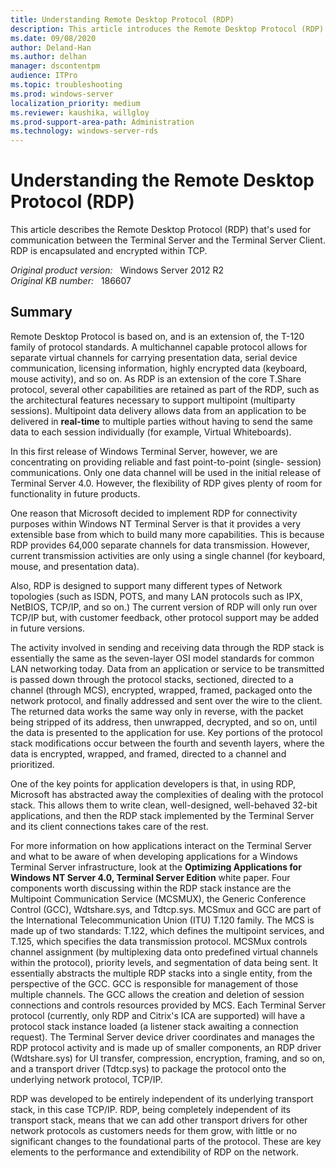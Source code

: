 ```yaml
---
title: Understanding Remote Desktop Protocol (RDP)
description: This article introduces the Remote Desktop Protocol (RDP).
ms.date: 09/08/2020
author: Deland-Han
ms.author: delhan
manager: dscontentpm
audience: ITPro
ms.topic: troubleshooting
ms.prod: windows-server
localization_priority: medium
ms.reviewer: kaushika, willgloy
ms.prod-support-area-path: Administration
ms.technology: windows-server-rds
---
```

# Understanding the Remote Desktop Protocol (RDP)

This article describes the Remote Desktop Protocol (RDP) that's used for communication between the Terminal Server and the Terminal Server Client. RDP is encapsulated and encrypted within TCP.

_Original product version:_ &nbsp; Windows Server 2012 R2  
_Original KB number:_ &nbsp; 186607

## Summary

Remote Desktop Protocol is based on, and is an extension of, the T-120 family of protocol standards. A multichannel capable protocol allows for separate virtual channels for carrying presentation data, serial device communication, licensing information, highly encrypted data (keyboard, mouse activity), and so on. As RDP is an extension of the core T.Share protocol, several other capabilities are retained as part of the RDP, such as the architectural features necessary to support multipoint (multiparty sessions). Multipoint data delivery allows data from an application to be delivered in **real-time** to multiple parties without having to send the same data to each session individually (for example, Virtual Whiteboards).

In this first release of Windows Terminal Server, however, we are concentrating on providing reliable and fast point-to-point (single- session) communications. Only one data channel will be used in the initial release of Terminal Server 4.0. However, the flexibility of RDP gives plenty of room for functionality in future products.

One reason that Microsoft decided to implement RDP for connectivity purposes within Windows NT Terminal Server is that it provides a very extensible base from which to build many more capabilities. This is because RDP provides 64,000 separate channels for data transmission. However, current transmission activities are only using a single channel (for keyboard, mouse, and presentation data).

Also, RDP is designed to support many different types of Network topologies (such as ISDN, POTS, and many LAN protocols such as IPX, NetBIOS, TCP/IP, and so on.) The current version of RDP will only run over TCP/IP but, with customer feedback, other protocol support may be added in future versions.

The activity involved in sending and receiving data through the RDP stack is essentially the same as the seven-layer OSI model standards for common LAN networking today. Data from an application or service to be transmitted is passed down through the protocol stacks, sectioned, directed to a channel (through MCS), encrypted, wrapped, framed, packaged onto the network protocol, and finally addressed and sent over the wire to the client. The returned data works the same way only in reverse, with the packet being stripped of its address, then unwrapped, decrypted, and so on, until the data is presented to the application for use. Key portions of the protocol stack modifications occur between the fourth and seventh layers, where the data is encrypted, wrapped, and framed, directed to a channel and prioritized.

One of the key points for application developers is that, in using RDP, Microsoft has abstracted away the complexities of dealing with the protocol stack. This allows them to write clean, well-designed, well-behaved 32-bit applications, and then the RDP stack implemented by the Terminal Server and its client connections takes care of the rest.

For more information on how applications interact on the Terminal Server and what to be aware of when developing applications for a Windows Terminal Server infrastructure, look at the **Optimizing Applications for Windows NT Server 4.0, Terminal Server Edition** white paper. Four components worth discussing within the RDP stack instance are the Multipoint Communication Service (MCSMUX), the Generic Conference Control (GCC), Wdtshare.sys, and Tdtcp.sys. MCSmux and GCC are part of the International Telecommunication Union (ITU) T.120 family. The MCS is made up of two standards: T.122, which defines the multipoint services, and T.125, which specifies the data transmission protocol. MCSMux controls channel assignment (by multiplexing data onto predefined virtual channels within the protocol), priority levels, and segmentation of data being sent. It essentially abstracts the multiple RDP stacks into a single entity, from the perspective of the GCC. GCC is responsible for management of those multiple channels. The GCC allows the creation and deletion of session connections and controls resources provided by MCS. Each Terminal Server protocol (currently, only RDP and Citrix's ICA are supported) will have a protocol stack instance loaded (a listener stack awaiting a connection request). The Terminal Server device driver coordinates and manages the RDP protocol activity and is made up of smaller components, an RDP driver (Wdtshare.sys) for UI transfer, compression, encryption, framing, and so on, and a transport driver (Tdtcp.sys) to package the protocol onto the underlying network protocol, TCP/IP.

RDP was developed to be entirely independent of its underlying transport stack, in this case TCP/IP. RDP, being completely independent of its transport stack, means that we can add other transport drivers for other network protocols as customers needs for them grow, with little or no significant changes to the foundational parts of the protocol. These are key elements to the performance and extendibility of RDP on the network.
